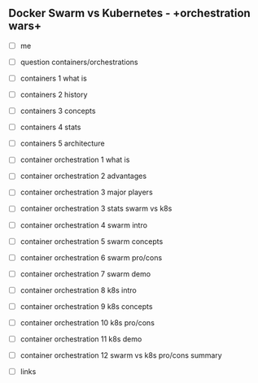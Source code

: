 ## Docker Swarm vs Kubernetes - +orchestration wars+

* [ ] me
* [ ] question containers/orchestrations
* [ ] containers 1 what is
* [ ] containers 2 history
* [ ] containers 3 concepts
* [ ] containers 4 stats
* [ ] containers 5 architecture
* [ ] container orchestration 1 what is
* [ ] container orchestration 2 advantages
* [ ] container orchestration 3 major players
* [ ] container orchestration 3 stats swarm vs k8s
* [ ] container orchestration 4 swarm intro
* [ ] container orchestration 5 swarm concepts
* [ ] container orchestration 6 swarm pro/cons
* [ ] container orchestration 7 swarm demo
* [ ] container orchestration 8 k8s intro
* [ ] container orchestration 9 k8s concepts
* [ ] container orchestration 10 k8s pro/cons
* [ ] container orchestration 11 k8s demo
* [ ] container orchestration 12 swarm vs k8s pro/cons summary
* [ ] links


